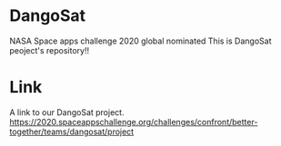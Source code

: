 # DangoSat
NASA Space apps challenge 2020 global nominated
This is DangoSat peoject's repository!!

# Link
A link to our DangoSat project.
https://2020.spaceappschallenge.org/challenges/confront/better-together/teams/dangosat/project
